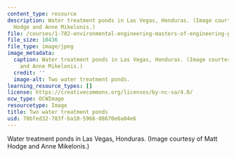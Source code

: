 ```yaml
---
content_type: resource
description: Water treatment ponds in Las Vegas, Honduras. (Image courtesy of Matt
  Hodge and Anne Mikelonis.)
file: /courses/1-782-environmental-engineering-masters-of-engineering-project-fall-2007-spring-2008/70bfed32783fba10596608670e6a04e6_1-782f07-th.jpg
file_size: 10436
file_type: image/jpeg
image_metadata:
  caption: Water treatment ponds in Las Vegas, Honduras. (Image courtesy of Matt Hodge
    and Anne Mikelonis.)
  credit: ''
  image-alt: Two water treatment ponds.
learning_resource_types: []
license: https://creativecommons.org/licenses/by-nc-sa/4.0/
ocw_type: OCWImage
resourcetype: Image
title: Two water treatment ponds
uid: 70bfed32-783f-ba10-5966-08670e6a04e6
---
```

Water treatment ponds in Las Vegas, Honduras. (Image courtesy of Matt Hodge and Anne Mikelonis.)